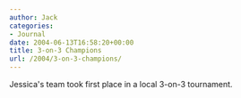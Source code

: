 ```yaml
---
author: Jack
categories:
- Journal
date: 2004-06-13T16:58:20+00:00
title: 3-on-3 Champions
url: /2004/3-on-3-champions/
---
```


Jessica's team took first place in a local 3-on-3 tournament.